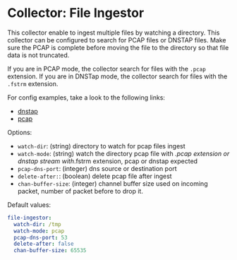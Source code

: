 # Collector: File Ingestor

This collector enable to ingest multiple  files by watching a directory.
This collector can be configured to search for PCAP files or DNSTAP files.
Make sure the PCAP is complete before moving the file to the directory so that file data is not truncated. 

If you are in PCAP mode, the collector search for files with the `.pcap` extension.
If you are in DNSTap mode, the collector search for files with the `.fstrm` extension.

For config examples, take a look to the following links:

- [dnstap](https://github.com/dmachard/go-dns-collector/blob/main/example-config/use-case-14.yml)
- [pcap](https://github.com/dmachard/go-dns-collector/blob/main/example-config/use-case-15.yml)

Options:

- `watch-dir`: (string) directory to watch for pcap files ingest
- `watch-mode`: (string) watch the directory pcap file with *.pcap extension or dnstap stream with*.fstrm extension, pcap or dnstap expected
- `pcap-dns-port`: (integer) dns source or destination port
- `delete-after:`: (boolean) delete pcap file after ingest
- `chan-buffer-size`: (integer) channel buffer size used on incoming packet, number of packet before to drop it.

Default values:

```yaml
file-ingestor:
  watch-dir: /tmp
  watch-mode: pcap
  pcap-dns-port: 53
  delete-after: false
  chan-buffer-size: 65535
```
